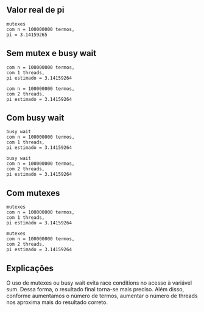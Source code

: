 
## Valor real de pi
```
mutexes
com n = 100000000 termos,
pi = 3.14159265
```

## Sem mutex e busy wait
```
com n = 100000000 termos,
com 1 threads,
pi estimado = 3.14159264
```
```
com n = 100000000 termos,
com 2 threads,
pi estimado = 3.14159264
```
## Com busy wait
```
busy wait
com n = 100000000 termos,
com 1 threads,
pi estimado = 3.14159264
```
```
busy wait
com n = 100000000 termos,
com 2 threads,
pi estimado = 3.14159264
```

## Com mutexes
```
mutexes
com n = 100000000 termos,
com 1 threads,
pi estimado = 3.14159264
```
```
mutexes
com n = 100000000 termos,
com 2 threads,
pi estimado = 3.14159264
```

## Explicações

O uso de mutexes ou busy wait evita race conditions no acesso à variável sum. Dessa forma, o resultado final torna-se mais preciso. Além disso, conforme aumentamos o número de termos, aumentar o número de threads nos aproxima mais do resultado correto.
